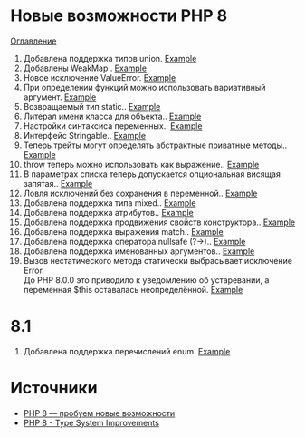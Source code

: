 Новые возможности PHP 8
=====================
[Оглавление](../../../README.md)


1. Добавлена поддержка типов union. [Example](./examples/01.php)
2. Добавлены WeakMap . [Example](./examples/02.php)
3. Новое исключение ValueError. [Example](./examples/03.php)
4. При определении функций можно использовать вариативный аргумент. [Example](./examples/04.php)
5. Возвращаемый тип static.. [Example](./examples/05.php)
6. Литерал имени класса для объекта.. [Example](./examples/06.php)
7. Настройки синтаксиса переменных.. [Example](./examples/07.php)
8. Интерфейс Stringable.. [Example](./examples/08.php)
9. Теперь трейты могут определять абстрактные приватные методы.. [Example](./examples/09.php)
10. throw теперь можно использовать как выражение.. [Example](./examples/10.php)
11. В параметрах списка теперь допускается опциональная висящая запятая.. [Example](./examples/11.php)
12. Ловля исключений без сохранения в переменной.. [Example](./examples/12.php)
13. Добавлена поддержка типа mixed.. [Example](./examples/13.php)
14. Добавлена поддержка атрибутов.. [Example](./examples/14.php)
15. Добавлена поддержка продвижения свойств конструктора.. [Example](./examples/15.php)
16. Добавлена поддержка выражения match.. [Example](./examples/16.php)
17. Добавлена поддержка оператора nullsafe (?->).. [Example](./examples/17.php)
18. Добавлена поддержка именованных аргументов.. [Example](./examples/18.php)
19. Вызов нестатического метода статически выбрасывает исключение Error.  
    До PHP 8.0.0 это приводило к уведомлению об устаревании, а переменная $this 
    оставалась неопределённой. [Example](./examples/19.php)



8.1
========================
1. Добавлена поддержка перечислений enum. [Example](./examples/8.1_01.php)


# Источники

- [PHP 8 — пробуем новые возможности](https://habr.com/ru/companies/vk/articles/525614/)
- [PHP 8 - Type System Improvements](https://www.infoq.com/articles/php-8-type-system-improvements/)
